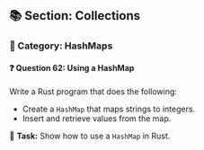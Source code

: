 ## 📚 Section: Collections  
### 🔹 Category: HashMaps  
#### ❓ Question 62: Using a HashMap

Write a Rust program that does the following:

- Create a `HashMap` that maps strings to integers.
- Insert and retrieve values from the map.

🔧 **Task:** Show how to use a `HashMap` in Rust.
